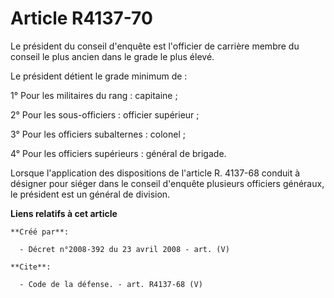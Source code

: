 # Article R4137-70

Le président du conseil d'enquête est l'officier de carrière membre du conseil le plus ancien dans le grade le plus élevé. 

Le président détient le grade minimum de : 

1° Pour les militaires du rang : capitaine ; 

2° Pour les sous-officiers : officier supérieur ; 

3° Pour les officiers subalternes : colonel ; 

4° Pour les officiers supérieurs : général de brigade. 

Lorsque l'application des dispositions de l'article R. 4137-68 conduit à désigner pour siéger dans le conseil d'enquête
plusieurs officiers généraux, le président est un général de division.

**Liens relatifs à cet article**

	**Créé par**:

	  - Décret n°2008-392 du 23 avril 2008 - art. (V)

	**Cite**:

	  - Code de la défense. - art. R4137-68 (V)
